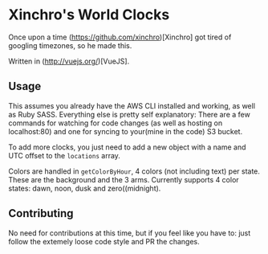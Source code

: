 # Xinchro's World Clocks

Once upon a time (https://github.com/xinchro)[Xinchro] got tired of googling timezones, so he made this.

Written in (http://vuejs.org/)[VueJS].

## Usage

This assumes you already have the AWS CLI installed and working, as well as Ruby SASS.
Everything else is pretty self explanatory: There are a few commands for watching for code changes (as well as hosting on localhost:80) and one for syncing to your(mine in the code) S3 bucket.

To add more clocks, you just need to add a new object with a name and UTC offset to the `locations` array.

Colors are handled in `getColorByHour`, 4 colors (not including text) per state. These are the background and the 3 arms. Currently supports 4 color states: dawn, noon, dusk and zero((midnight).

## Contributing

No need for contributions at this time, but if you feel like you have to: just follow the extemely loose code style and PR the changes.